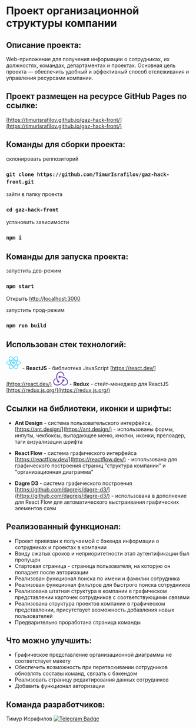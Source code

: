 # Проект организационной структуры компании

## Описание проекта:

Web-приложение для получения информации о сотрудниках, их должностях, командах, департаментах и проектах. Основная цель проекта — обеспечить удобный и эффективный способ отслеживания и управления ресурсами компании.

## Проект размещен на ресурсе GitHub Pages по ссылке:

[https://timurisrafilov.github.io/gaz-hack-front/](https://timurisrafilov.github.io/gaz-hack-front/)

## Команды для сборки проекта:

склонировать реппозиторий
###  `git clone https://github.com/TimurIsrafilov/gaz-hack-front.git`

зайти в папку проекта
###  `cd gaz-hack-front`

установить зависимости
###  `npm i`

## Команды для запуска проекта:

запустить дев-режим
### `npm start`
Открыть [http://localhost:3000](http://localhost:3000)

запустить прод-режим
### `npm run build`

## Использован стек технологий:

<img src="https://github.com/devicons/devicon/blob/master/icons/react/react-original.svg" title="reactjs" alt="reactjs" width="40" height="40"/> - **ReactJS** - библиотека JavaScript [https://react.dev/](https://react.dev/)
<img src="https://github.com/devicons/devicon/blob/master/icons/redux/redux-original.svg" title="redux" alt="redux" width="40" height="40"/> - **Redux** - стейт-менеджер для ReactJS [https://redux.js.org/](https://redux.js.org/)

## Ссылки на библиотеки, иконки и шрифты:

- **Ant Design** - система пользовательского интерфейса,  [https://ant.design/](https://ant.design/) - использованы формы, инпуты, чекбоксы, выпадающее меню, кнопки, иконки, прелоадер, таги визуализации шрифта

- **React Flow** - система графического интерфейса [https://reactflow.dev/](https://reactflow.dev/) - использована для графического построения страниц "структура компании" и "организационная диаграмма"

- **Dagre D3** - система графического построения [https://github.com/dagrejs/dagre-d3/](https://github.com/dagrejs/dagre-d3/) - использована в дополнение для React Flow для автоматического выстраивания графических элементов схем

## Реализованный функционал:
- Проект привязан к получаемой с бэкенда информации о сотрудниках и проектах в компании
- Ввиду сжатых сроков и неприоритетности этап аутентификации был пропущен
- Стартовая страница - страница пользователя, на которую он попадает после авторизации
- Реализован функционал поиска по имени и фамилии сотрудника
- Реализован функционал фильтров для быстрого поиска сотрудников
- Реализована штатная структура в компании в графическом представлении карточек сотрудников с соответствующими связями
- Реализована структура проектов компании в графическом представлении, присутствует возможность добавления новых пользователей
- Предварительно проработана страница команды

## Что можно улучшить:
- Графическое представление организационной диаграммы не соответствует макету
- Обеспечить возможность при перетаскивании сотрудников обновлять составы команд, связать с бэкендом
- Реализовать страницу редактирования данных сотрудников
- Добавить функционал авторизации

## Команда разработчиков:

Тимур Исрафилов
[![Telegram Badge](https://img.shields.io/badge/-timurisrafilov-blue?style=flat&logo=Telegram&logoColor=white)](https://t.me/timooooon11)


